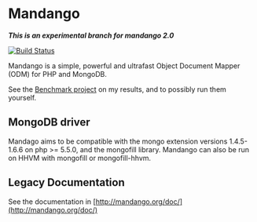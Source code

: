 # Mandango

***This is an experimental branch for mandango 2.0***

[![Build Status](https://travis-ci.org/netom/mandango.png?branch=2)](https://travis-ci.org/netom/mandango)

Mandango is a simple, powerful and ultrafast Object Document Mapper (ODM) for PHP and MongoDB.

See the [Benchmark project](https://github.com/netom/php-odm-benchmark) on my results, and
to possibly run them yourself.

## MongoDB driver

Mandago aims to be compatible with the mongo extension versions 1.4.5-1.6.6 on php >= 5.5.0, and the
mongofill library. Mandango can also be run on HHVM with mongofill or mongofill-hhvm.

## Legacy Documentation

See the documentation in [http://mandango.org/doc/](http://mandango.org/doc/)
